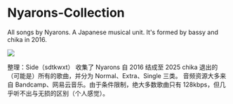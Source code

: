 # Nyarons-Collection
All songs by Nyarons. A Japanese musical unit. It's formed by bassy and chika in 2016.

![](https://x.com/bassy_chika/header_photo)

整理：Side（sdtkwxt）
收集了 Nyarons 自 2016 结成至 2025 chika 退出的（可能是）所有的歌曲，并分为 Normal、Extra、Single 三类。
音频资源大多来自 Bandcamp、网易云音乐。由于条件限制，绝大多数歌曲只有 128kbps，但几乎听不出与无损的区别（个人感觉）。
